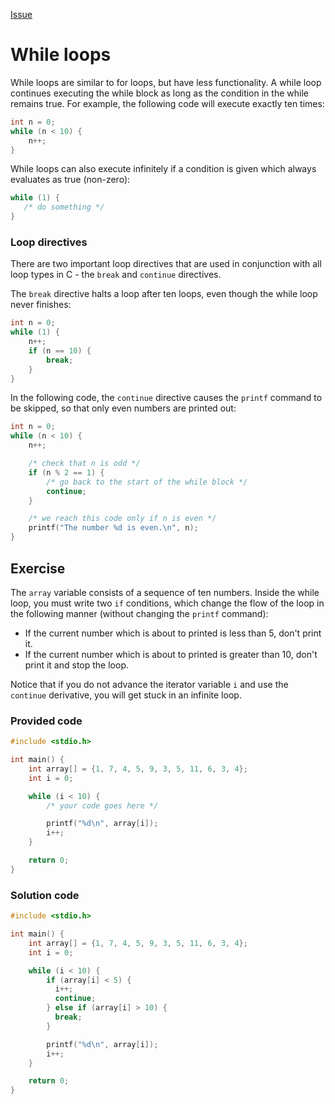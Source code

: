 [Issue](https://github.com/Evanlab02/Learning-C/issues/14)

# While loops

While loops are similar to for loops, but have less functionality. A while loop continues executing the while block as long as the condition in the while remains true. For example, the following code will execute exactly ten times:

```c
int n = 0;
while (n < 10) {
    n++;
}
```

While loops can also execute infinitely if a condition is given which always evaluates as true (non-zero):

```c
while (1) {
   /* do something */
}
```

### Loop directives

There are two important loop directives that are used in conjunction with all loop types in C - the `break` and `continue` directives.

The `break` directive halts a loop after ten loops, even though the while loop never finishes:

```c
int n = 0;
while (1) {
    n++;
    if (n == 10) {
        break;
    }
}
```

In the following code, the `continue` directive causes the `printf` command to be skipped, so that only even numbers are printed out:

```c
int n = 0;
while (n < 10) {
    n++;

    /* check that n is odd */
    if (n % 2 == 1) {
        /* go back to the start of the while block */
        continue;
    }

    /* we reach this code only if n is even */
    printf("The number %d is even.\n", n);
}
```

## Exercise

The `array` variable consists of a sequence of ten numbers. Inside the while loop, you must write two `if` conditions, which change the flow of the loop in the following manner (without changing the `printf` command):

- If the current number which is about to printed is less than 5, don't print it.
- If the current number which is about to printed is greater than 10, don't print it and stop the loop.

Notice that if you do not advance the iterator variable `i` and use the `continue` derivative, you will get stuck in an infinite loop.

### Provided code

```C
#include <stdio.h>

int main() {
    int array[] = {1, 7, 4, 5, 9, 3, 5, 11, 6, 3, 4};
    int i = 0;

    while (i < 10) {
        /* your code goes here */

        printf("%d\n", array[i]);
        i++;
    }

    return 0;
}
```
### Solution code

```C
#include <stdio.h>

int main() {
    int array[] = {1, 7, 4, 5, 9, 3, 5, 11, 6, 3, 4};
    int i = 0;

    while (i < 10) {
        if (array[i] < 5) {
          i++;
          continue;
        } else if (array[i] > 10) {
          break;
        }

        printf("%d\n", array[i]);
        i++;
    }

    return 0;
}
```